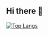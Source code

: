 ## Hi there 👋

[![Top Langs](https://github-readme-stats-nine-sigma-34.vercel.app/api/top-langs/?username=stevwya77)](https://github.com/stevwya77/github-readme-stats)
